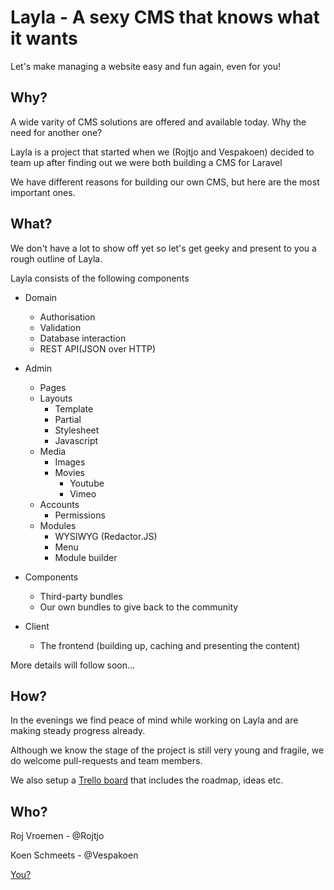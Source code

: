 # Layla - A sexy CMS that knows what it wants

Let's make managing a website easy and fun again, even for you!


## Why?

A wide varity of CMS solutions are offered and available today. Why the need for another one?

Layla is a project that started when we (Rojtjo and Vespakoen) decided to team up after finding out we were both building a CMS for Laravel

We have different reasons for building our own CMS, but here are the most important ones.


## What?

We don't have a lot to show off yet so let's get geeky and present to you a rough outline of Layla.

Layla consists of the following components

*	Domain

	*	Authorisation
	*	Validation
	*	Database interaction
	*	REST API(JSON over HTTP)


*	Admin

	*	Pages
	*	Layouts
		*	Template
		*	Partial
		*	Stylesheet
		*	Javascript
	*	Media
		*	Images
		*	Movies
			*	Youtube
			*	Vimeo
	*	Accounts
		*	Permissions
	*	Modules
		*	WYSIWYG (Redactor.JS)
		*	Menu
		*	Module builder

*	Components
	
	*	Third-party bundles
	*	Our own bundles to give back to the community


*	Client
	
	*	The frontend (building up, caching and presenting the content)
	
More details will follow soon...


## How?

In the evenings we find peace of mind while working on Layla and are making steady progress already.

Although we know the stage of the project is still very young and fragile, we do welcome pull-requests and team members.

We also setup a [Trello board](https://trello.com/board/layla-development/4fb2c7f48bea67b80900baa0 "Take a look!") that includes the roadmap, ideas etc.


## Who?

Roj Vroemen - @Rojtjo

Koen Schmeets - @Vespakoen

[You?](mailto:we@getlayla.com "Say hey!")
